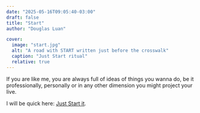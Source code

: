 ```yaml
---
date: "2025-05-16T09:05:40-03:00"
draft: false
title: "Start"
author: "Douglas Luan"

cover:
  image: "start.jpg"
  alt: "A road with START written just before the crosswalk"
  caption: "Just Start ritual"
  relative: true
---
```


If you are like me, you are always full of ideas of things you wanna do, be it professionally, personally or in any other dimension you might project your live.

I will be quick here: [Just Start it](http://paulgraham.com/start.html).
